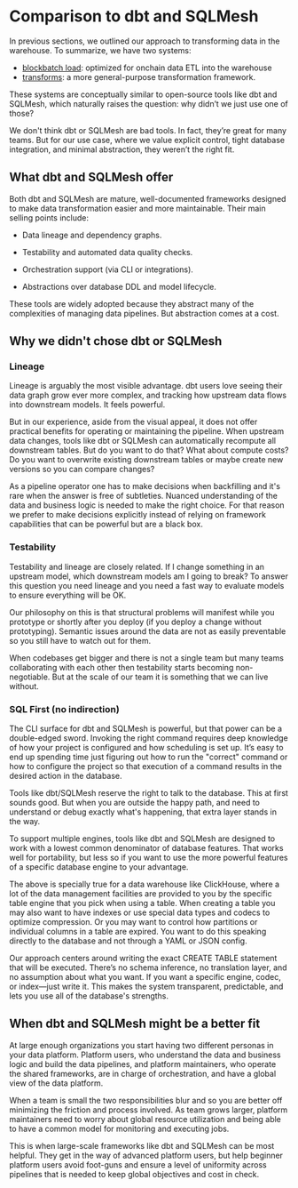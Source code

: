 # Comparison to dbt and SQLMesh

In previous sections, we outlined our approach to transforming data in the warehouse. 
To summarize, we have two systems:

- [blockbatch load](./1-blockbatch-loading.md): optimized for onchain data ETL into the warehouse
- [transforms](./2-transforms.md): a more general-purpose transformation framework.

These systems are conceptually similar to open-source tools like dbt and SQLMesh, which naturally
raises the question: why didn’t we just use one of those?

We don't think dbt or SQLMesh are bad tools. In fact, they’re great for many teams. But for our
use case, where we value explicit control, tight database integration, and minimal abstraction, they
weren’t the right fit.

## What dbt and SQLMesh offer

Both dbt and SQLMesh are mature, well-documented frameworks designed to make data transformation
easier and more maintainable. Their main selling points include:

- Data lineage and dependency graphs.

- Testability and automated data quality checks.

- Orchestration support (via CLI or integrations).

- Abstractions over database DDL and model lifecycle.

These tools are widely adopted because they abstract many of the complexities of managing data
pipelines. But abstraction comes at a cost.


## Why we didn't chose dbt or SQLMesh

### Lineage

Lineage is arguably the most visible advantage. dbt users love seeing their data graph grow ever
more complex, and tracking how upstream data flows into downstream models. It feels powerful.

But in our experience, aside from the visual appeal, it does not offer practical benefits
for operating or maintaining the pipeline. When upstream data changes, tools like dbt or SQLMesh
can automatically recompute all downstream tables. But do you want to do that? What about compute
costs? Do you want to overwrite existing downstream tables or maybe create new versions so you
can compare changes? 

As a pipeline operator one has to make decisions when backfilling and it's rare when the answer
is free of subtleties. Nuanced understanding of the data and business logic is needed to make the
right choice. For that reason we prefer to make decisions explicitly instead of relying on
framework capabilities that can be powerful but are a black box.

### Testability

Testability and lineage are closely related. If I change something in an upstream model, which
downstream models am I going to break? To answer this question you need lineage and you need
a fast way to evaluate models to ensure everything will be OK. 

Our philosophy on this is that structural problems will manifest while you prototype or shortly
after you deploy (if you deploy a change without prototyping).  Semantic issues around the data
are not as easily preventable so you still have to watch out for them.

When codebases get bigger and there is not a single team but many teams collaborating with each
other then testability starts becoming non-negotiable. But at the scale of our team it is
something that we can live without.


### SQL First (no indirection) 

The CLI surface for dbt and SQLMesh is powerful, but that power can be a double-edged sword.
Invoking the right command requires deep knowledge of how your project is configured and how
scheduling is set up. It’s easy to end up spending time just figuring out how to run the "correct"
command or how to configure the project so that execution of a command results in the desired
action in the database.

Tools like dbt/SQLMesh reserve the right to talk to the database. This at first sounds good. But
when you are outside the happy path, and need to understand or debug exactly what's happening,
that extra layer stands in the way.

To support multiple engines, tools like dbt and SQLMesh are designed to work with a lowest common
denominator of database features. That works well for portability, but less so if you want to use
the more powerful features of a specific database engine to your advantage.

The above is specially true for a data warehouse like ClickHouse, where a lot of the data management
facilities are provided to you by the specific table engine that you pick when using a table.
When creating a table you may also want to have indexes or use special data types and codecs to
optimize compression. Or you may want to control how partitions or individual columns in a table
are expired.  You want to do this speaking directly to the database and not through a YAML
or JSON config.

Our approach centers around writing the exact CREATE TABLE statement that will be executed. There’s
no schema inference, no translation layer, and no assumption about what you want. If you want a
specific engine, codec, or index—just write it. This makes the system transparent, predictable, 
and lets you use all of the database's strengths. 


## When dbt and SQLMesh might be a better fit

At large enough organizations you start having two different personas in your data platform. 
Platform users, who understand the data and business logic and build the data pipelines, and
platform maintainers, who operate the shared frameworks, are in charge of orchestration, and have
a global view of the data platform.

When a team is small the two responsibilities blur and so you are better off minimizing the friction
and process involved. As team grows larger, platform maintainers need to worry about global resource
utilization and being able to have a common model for monitoring and executing jobs.

This is when large-scale frameworks like dbt and SQLMesh can be most helpful. They get in the
way of advanced platform users, but help beginner platform users avoid foot-guns and ensure a level
of uniformity across pipelines that is needed to keep global objectives and cost in check.
